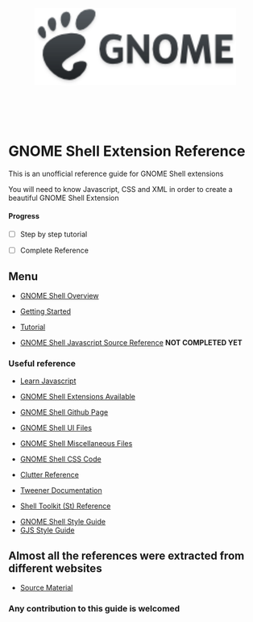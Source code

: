 <h1 align="center">
    <br>
    <img width="400" src="./media/gnome-logo.png" alt="Gnome Shell Extension Reference">
    <br>
    <br>
    <br>
</h1>

# GNOME Shell Extension Reference

This is an unofficial reference guide for GNOME Shell extensions

You will need to know Javascript, CSS and XML in order to create a beautiful GNOME Shell Extension


#### Progress
- [ ] Step by step tutorial
- [ ] Complete Reference


## Menu

* [GNOME Shell Overview](GNOME-SHELL.md)
* [Getting Started](GETTING-STARTED.md)
* [Tutorial](TUTORIAL.md)

* [GNOME Shell Javascript Source Reference](REFERENCE.md) **NOT COMPLETED YET**


### Useful reference
- [Learn Javascript](https://developer.mozilla.org/en-US/learn/javascript)
- [GNOME Shell Extensions Available](https://extensions.gnome.org/)

- [GNOME Shell Github Page](https://github.com/GNOME/gnome-shell)
- [GNOME Shell UI Files](https://github.com/GNOME/gnome-shell/tree/master/js/ui)
- [GNOME Shell Miscellaneous Files](https://github.com/GNOME/gnome-shell/tree/master/js/misc)
- [GNOME Shell CSS Code](https://github.com/GNOME/gnome-shell/blob/master/data/theme/gnome-shell.css)

- [Clutter Reference](https://developer.gnome.org/clutter/stable/)
- [Tweener Documentation](http://hosted.zeh.com.br/tweener/docs/en-us/)
- [Shell Toolkit (St) Reference](https://www.roojs.org/seed/gir-1.2-gtk-3.0/seed/St.html)

* [GNOME Shell Style Guide](https://wiki.gnome.org/Projects/GnomeShell/StyleGuide)
* [GJS Style Guide](https://live.gnome.org/GnomeShell/Gjs_StyleGuide)


## Almost all the references were extracted from different websites
* [Source Material](SOURCES.md)



### **Any contribution to this guide is welcomed**